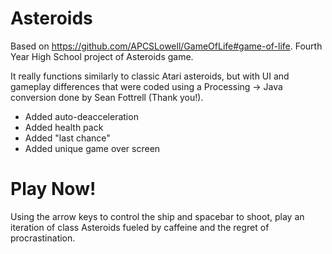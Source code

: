 # Asteroids
Based on https://github.com/APCSLowell/GameOfLife#game-of-life. Fourth Year High School project of Asteroids game.

It really functions similarly to classic Atari asteroids, but with UI and gameplay differences that were coded using a
Processing -> Java conversion done by Sean Fottrell (Thank you!).
- Added auto-deacceleration
- Added health pack
- Added "last chance"
- Added unique game over screen

# Play Now!
Using the arrow keys to control the ship and spacebar to shoot, play an iteration of class Asteroids fueled by
caffeine and the regret of procrastination. 

